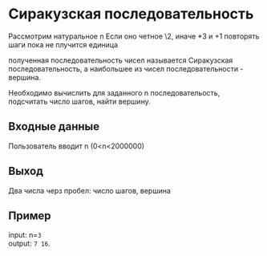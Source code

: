 # Сиракузская последовательность

Рассмотрим натуральное n
Если оно четное \2, иначе *3 и +1
повторять шаги пока не плучится единица

полученная последовательность чисел называется Сиракузская последовательность, а наибольшее из чисел последовательности - вершина.

Необходимо вычислить для заданного n последовательость, подсчитать число шагов, найти вершину.


## Входные данные
Пользователь вводит n (0<n<2000000)
## Выход
Два числа черз пробел: число шагов, вершина
## Пример
input: n=`3`  
output: `7 16`.
